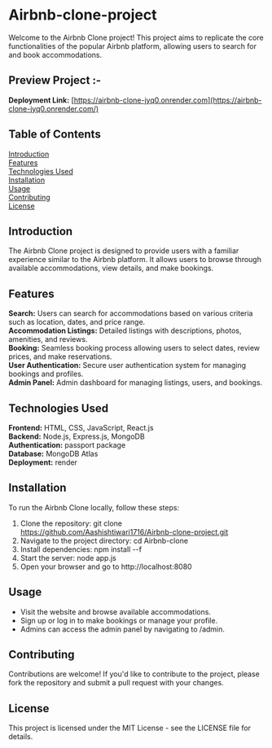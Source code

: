 # Airbnb-clone-project 
Welcome to the Airbnb Clone project! This project aims to replicate the core functionalities of the popular Airbnb platform, allowing users to search for and book accommodations.  

## Preview Project :-
**Deployment Link:** [https://airbnb-clone-jyq0.onrender.com](https://airbnb-clone-jyq0.onrender.com/)
## Table of Contents
[Introduction](Introduction)  
[Features ](features)   
[Technologies Used](TechnologiesUsed)  
[Installation](Installation)  
[Usage](Usage)  
[Contributing](Contributing)  
[License](License)   
## Introduction  
The Airbnb Clone project is designed to provide users with a familiar experience similar to the Airbnb platform. It allows users to browse through available accommodations, view details, and make bookings.  

## Features  
 **Search:** Users can search for accommodations based on various criteria such as location, dates, and price range.  
**Accommodation Listings:** Detailed listings with descriptions, photos, amenities, and reviews.  
**Booking:** Seamless booking process allowing users to select dates, review prices, and make reservations.  
**User Authentication:** Secure user authentication system for managing bookings and profiles.  
**Admin Panel:** Admin dashboard for managing listings, users, and bookings.  
## Technologies Used  
**Frontend:** HTML, CSS, JavaScript, React.js  
**Backend:** Node.js, Express.js, MongoDB  
**Authentication:** passport package  
**Database:** MongoDB Atlas  
**Deployment:** render  
## Installation
To run the Airbnb Clone locally, follow these steps:  

1. Clone the repository: git clone https://github.com/Aashishtiwari1716/Airbnb-clone-project.git 
2. Navigate to the project directory: cd Airbnb-clone  
3. Install dependencies: npm install --f 
4. Start the server: node app.js  
5. Open your browser and go to http://localhost:8080  
## Usage  
- Visit the website and browse available accommodations.  
- Sign up or log in to make bookings or manage your profile.  
- Admins can access the admin panel by navigating to /admin.  
## Contributing  
Contributions are welcome! If you'd like to contribute to the project, please fork the repository and submit a pull request with your changes.  

## License
This project is licensed under the MIT License - see the LICENSE file for details.
